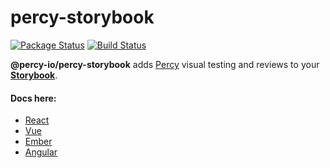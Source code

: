 # percy-storybook
[![Package Status](https://img.shields.io/npm/v/@percy-io/percy-storybook.svg)](https://www.npmjs.com/package/@percy-io/percy-storybook)
[![Build Status](https://travis-ci.org/percy/percy-storybook.svg?branch=master)](https://travis-ci.org/percy/percy-storybook)

**@percy-io/percy-storybook** adds [Percy](https://percy.io) visual testing and reviews to your [**Storybook**](https://storybooks.js.org/).

#### Docs here:
- [React](https://docs.percy.io/docs/storybook-for-react)
- [Vue](https://docs.percy.io/docs/storybook-for-vue)
- [Ember](https://docs.percy.io/docs/storybook-for-ember)
- [Angular](https://docs.percy.io/docs/storybook-for-angular)
